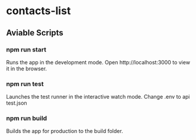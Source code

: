 # contacts-list

## Aviable Scripts

### npm run start

Runs the app in the development mode.
Open http://localhost:3000 to view it in the browser.

### npm run test

Launches the test runner in the interactive watch mode.
Change .env to api test.json

### npm run build

Builds the app for production to the build folder.

